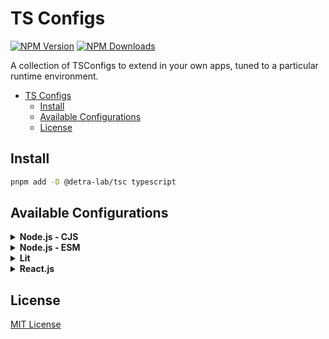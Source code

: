 # TS Configs

[![NPM Version][npm_version_badge]][npm_badge_url]
[![NPM Downloads][npm_downloads_badge]][npm_badge_url]

A collection of TSConfigs to extend in your own apps, tuned to a particular runtime environment.

- [TS Configs](#ts-configs)
  - [Install](#install)
  - [Available Configurations](#available-configurations)
  - [License](#license)

## Install

```sh
pnpm add -D @detra-lab/tsc typescript
```

## Available Configurations

<details>

<summary><strong>Node.js - CJS</strong></summary>

> ⚠️ The following configuration supports a version of Node >= 16.

Add to your `tsconfig.json`:

```json
{
  "extends": "@detra-lab/tsc/node/tsconfig.cjs.json",
  "compilerOptions": {
    "declarationDir": "./types",
    "typeRoots": ["./types", "./node_modules/@types"]
  }
}
```
</details>

<details>

<summary><strong>Node.js - ESM</strong></summary>

> ⚠️ The following configuration supports a version of Node >= 16.

Add to your `tsconfig.json`:

```json
{
  "extends": "@detra-lab/tsc/node/tsconfig.esm.json",
  "compilerOptions": {
    "declarationDir": "./types",
    "typeRoots": ["./types", "./node_modules/@types"]
  }
}
```
</details>

<details>

<summary><strong>Lit</strong></summary>

The following configuration is helpful in projects based on [Lit](https://lit.dev/).

Add to your `tsconfig.json`:

```json
{
  "extends": "@detra-lab/tsc/lit/tsconfig.json"
}
```
</details>

<details>

<summary><strong>React.js</strong></summary>

The following configuration is helpful in projects based on [Create React App](https://create-react-app.dev/) and [Next.js](https://nextjs.org/).

Add to your `tsconfig.json`:

```json
{
  "extends": "@detra-lab/tsc/react/tsconfig.json"
}
```
</details>

## License

[MIT License](./LICENSE)

<!-- Badges -->

[npm_version_badge]: https://img.shields.io/npm/v/@detra-lab/tsc?style=flat-square&colorA=6930C3&colorB=5390D9
[npm_downloads_badge]: https://img.shields.io/npm/dm/@detra-lab/tsc?style=flat-square&colorA=6930C3&colorB=5390D9

<!-- Links -->

[npm_badge_url]: https://www.npmjs.com/package/@detra-lab/tsc
